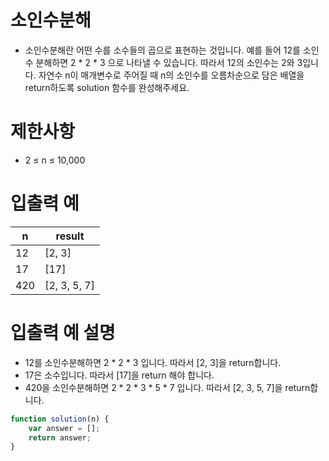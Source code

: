 # 소인수분해
- 소인수분해란 어떤 수를 소수들의 곱으로 표현하는 것입니다. 예를 들어 12를 소인수 분해하면 2 * 2 * 3 으로 나타낼 수 있습니다. 따라서 12의 소인수는 2와 3입니다. 자연수 n이 매개변수로 주어질 때 n의 소인수를 오름차순으로 담은 배열을 return하도록 solution 함수를 완성해주세요.

# 제한사항
- 2 ≤ n ≤ 10,000

# 입출력 예
| n | result |
| - | ------ |
| 12 | [2, 3] |
| 17 | [17] |
| 420 | [2, 3, 5, 7] |

# 입출력 예 설명
- 12를 소인수분해하면 2 * 2 * 3 입니다. 따라서 [2, 3]을 return합니다.
- 17은 소수입니다. 따라서 [17]을 return 해야 합니다.
- 420을 소인수분해하면 2 * 2 * 3 * 5 * 7 입니다. 따라서 [2, 3, 5, 7]을 return합니다.


```javascript
function solution(n) {
    var answer = [];
    return answer;
}
```
